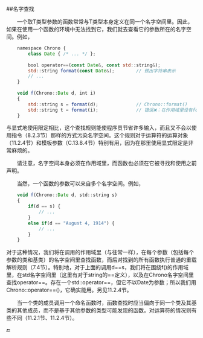##名字查找

&emsp;&emsp;一个取T类型参数的函数常常与T类型本身定义在同一个名字空间里。因此，如果在使用一个函数的环境中无法找到它，我们就去查看它的参数所在的名字空间。例如，

```javascript
    namespace Chrono {
        class Date { /* ... */ };
        
        bool operator==(const Date&, const std::string&);
        std::string format(const Date&);        // 做出字符串表示
        // ...
    }
    
    void f(Chrono::Date d, int i)
    {
        std::string s = format(d);              // Chrono::format()
        std::string t = format(i);              // 错误❌：在作用域里没有format(int)
    }
```

与显式地使用限定相比，这个查找规则能使程序员节省许多输入，而且又不会以使用指令（8.2.3节）那样的方式污染名字空间。这个规则对于运算符的运算对象（11.2.4节）和模板参数（C.13.8.4节）特别有用，因为在那里使用显式限定是非常麻烦的。

&emsp;&emsp;请注意，名字空间本身必须在作用域里，而函数也必须在它被寻找和使用之前声明。

&emsp;&emsp;当然，一个函数的参数可以来自多个名字空间。例如，

```javascript
    void f(Chrono::Date d, std::string s)
    {
        if(d == s) {
            // ...
        }
        else if(d == "August 4, 1914") {
            // ...
        }
    }
```

对于这种情况，我们将在调用的作用域里（与往常一样），在每个参数（包括每个参数的类和基类）的名字空间里查找函数，而后对找到的所有函数执行普通的重载解析规则（7.4节）。特别地，对于上面的调用d==s，我们将在围绕f()的作用域里，在std名字空间里（这里有对于string的==定义），以及在Chrono名字空间里查找operator==。存在一个std::operator==，但它不以Date为参数；所以我们用Chrono::operator==()，它确实能用。另见11.2.4节。

&emsp;&emsp;当一个类的成员调用一个命名函数时，函数查找时应当偏向于同一个类及其基类的其他成员，而不是基于其他参数的类型可能发现的函数。对运算符的情况则有些不同（11.2.1节、11.2.4节）。


🔚